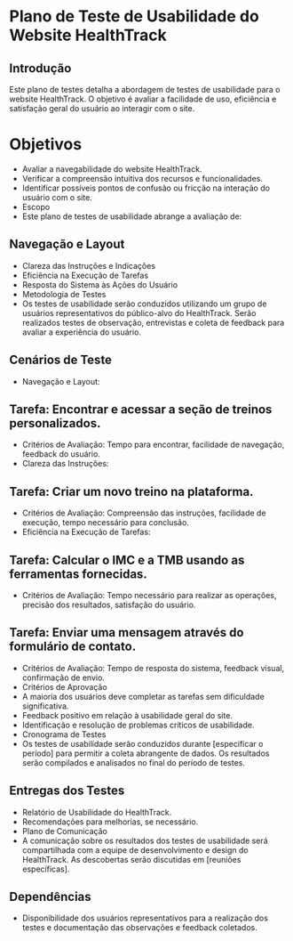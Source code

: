 # Plano de Teste de Usabilidade do Website HealthTrack

## Introdução
Este plano de testes detalha a abordagem de testes de usabilidade para o website HealthTrack. O objetivo é avaliar a facilidade de uso, eficiência e satisfação geral do usuário ao interagir com o site.

# Objetivos
- Avaliar a navegabilidade do website HealthTrack.
- Verificar a compreensão intuitiva dos recursos e funcionalidades.
- Identificar possíveis pontos de confusão ou fricção na interação do usuário com o site.
- Escopo
- Este plano de testes de usabilidade abrange a avaliação de:

## Navegação e Layout
- Clareza das Instruções e Indicações
- Eficiência na Execução de Tarefas
- Resposta do Sistema às Ações do Usuário
- Metodologia de Testes
- Os testes de usabilidade serão conduzidos utilizando um grupo de usuários representativos do público-alvo do HealthTrack. Serão realizados testes de observação, entrevistas e coleta de feedback para avaliar a experiência do usuário.

## Cenários de Teste
- Navegação e Layout:

## Tarefa: Encontrar e acessar a seção de treinos personalizados.
- Critérios de Avaliação: Tempo para encontrar, facilidade de navegação, feedback do usuário.
- Clareza das Instruções:

## Tarefa: Criar um novo treino na plataforma.
- Critérios de Avaliação: Compreensão das instruções, facilidade de execução, tempo necessário para conclusão.
- Eficiência na Execução de Tarefas:

## Tarefa: Calcular o IMC e a TMB usando as ferramentas fornecidas.
- Critérios de Avaliação: Tempo necessário para realizar as operações, precisão dos resultados, satisfação do usuário.

## Tarefa: Enviar uma mensagem através do formulário de contato.
- Critérios de Avaliação: Tempo de resposta do sistema, feedback visual, confirmação de envio.
- Critérios de Aprovação
- A maioria dos usuários deve completar as tarefas sem dificuldade significativa.
- Feedback positivo em relação à usabilidade geral do site.
- Identificação e resolução de problemas críticos de usabilidade.
- Cronograma de Testes
- Os testes de usabilidade serão conduzidos durante [especificar o período] para permitir a coleta abrangente de dados. Os resultados serão compilados e analisados no final do período de testes.

## Entregas dos Testes
- Relatório de Usabilidade do HealthTrack.
- Recomendações para melhorias, se necessário.
- Plano de Comunicação
- A comunicação sobre os resultados dos testes de usabilidade será compartilhada com a equipe de desenvolvimento e design do HealthTrack. As descobertas serão discutidas em [reuniões específicas].

## Dependências
- Disponibilidade dos usuários representativos para a realização dos testes e documentação das observações e feedback coletados.

